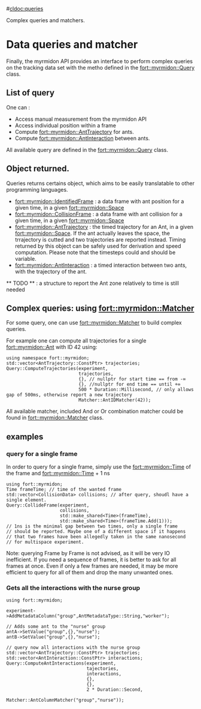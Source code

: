 #<cldoc:queries>

Complex queries and matchers.

# Data queries and matcher

Finally, the myrmidon API provides an interface to perform complex
queries on the tracking data set with the metho defined in the
<fort::myrmidon::Query> class.

## List of query

One can :

* Access manual measurement from the myrmidon API
* Access individual position within a frame
* Compute <fort::myrmidon::AntTrajectory> for ants.
* Compute <fort::myrmidon::AntInteraction> between ants.

All available query are defined in the <fort::myrmidon::Query> class.


## Object returned.

Queries returns certains object, which aims to be easily translatable
to other programming languages.

* <fort::myrmidon::IdentifiedFrame> : a data frame with ant position
  for a given time, in a given <fort::myrmidon::Space>
* <fort::myrmidon::CollisionFrame> : a data frame with ant collision
  for a given time, in a given <fort::myrmidon::Space>
* <fort::myrmidon::AntTrajectory> : the timed trajectory for an Ant,
  in a given <fort::myrmidon::Space>. If the ant actually leaves the
  space, the trrajectory is cutted and two trajectories are reported
  instead. Timing returned by this object can be safely used for
  derivation and speed computation. Please note that the timesteps
  could and should be variable.
* <fort::myrmidon::AntInteraction> : a timed interaction between two
  ants, with the trajectory of the ant.

** TODO ** : a structure to report the Ant zone relatively to time is
   still needed

## Complex queries: using <fort::myrmidon::Matcher>

For some query, one can use <fort::myrmidon::Matcher> to build complex queries.

For example one can compute all trajectories for a single
<fort::myrmidon::Ant> with ID 42 using:

```
using namespace fort::myrmidon;
std::vector<AntTrajectory::ConstPtr> trajectories;
Query::ComputeTrajectories(experiment,
                           trajectories,
                           {}, // nullptr for start time == from -∞
                           {}, //nullptr for end time == until +∞
                           500 * Duration::Millisecond, // only allows gap of 500ms, otherwise report a new trajectory
                           Matcher::AntIDMatcher(42));
```


All available matcher, included And or Or combination matcher could be
found in <fort::myrmidon::Matcher> class.

## examples

### query for a single frame

In order to query for a single frame, simply use the
<fort::myrmidon::Time> of the frame and <fort::myrmidon::Time> + 1 ns

```
using fort::myrmidon;
Time frameTime; // time of the wanted frame
std::vector<CollisionData> collisions; // after query, shoudl have a single element.
Query::CollideFrame(experiment,
                    collisions,
                    std::make_shared<Time>(frameTime),
                    std::make_shared<Time>(frameTime.Add(1)));
// 1ns is the minimal gap between two times, only a single frame
// should be reported. Maybe one of a different space if it happens
// that two frames have been allegedly taken in the same nanosecond
// for multispace experiment.
```

Note: querying Frame by Frame is not advised, as it will be very IO
inefficient. If you need a sequence of frames, it is better to ask for
all frames at once. Even if only a few frames are needed, it may be
more efficient to query for all of them and drop the many unwanted ones.


### Gets all the interactions with the nurse group

```
using fort::myrmidon;

experiment->AddMetadataColumn("group",AntMetadataType::String,"worker");

// Adds some ant to the "nurse" group
antA->SetValue("group",{},"nurse");
antB->SetValue("group",{},"nurse");

// query now all interactions with the nurse group
std::vector<AntTrajectory::ConstPtr> trajectories;
std::vector<AntInteraction::ConstPtr> interactions;
Query::ComputeAntInteractions(experiment,
                              tajectories,
                              interactions,
                              {},
                              {},
                              2 * Duration::Second,
                              Matcher::AntColumnMatcher("group","nurse"));
```